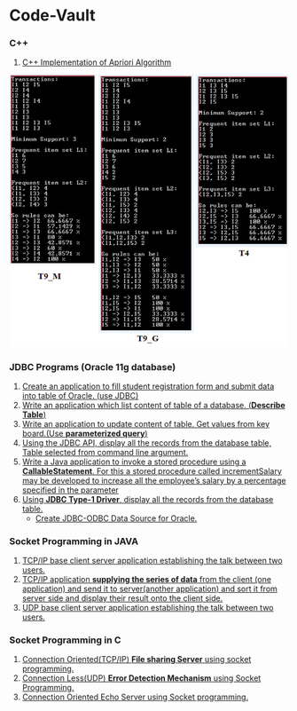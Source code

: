 # Code-Vault

### C++

1. [C++ Implementation of Apriori Algorithm](https://github.com/sidpro-hash/Code-Vault/blob/main/C%2B%2B/Apriori/apriori.cpp)

![Apriori output](/images/Apriori.png)

### JDBC Programs (Oracle 11g database)

1. [Create an application to fill student registration form and submit data into table of Oracle. (use JDBC)](https://github.com/sidpro-hash/Code-Vault/blob/main/JDBC%20Programs%20(Oracle%2011g%20database)/Student_Reg.java)
2. [Write an application which list content of table of a database. (**Describe Table**)](https://github.com/sidpro-hash/Code-Vault/blob/main/JDBC%20Programs%20(Oracle%2011g%20database)/Table_content.java)
3. [Write an application to update content of table. Get values from key board.(Use **parameterized query**)](https://github.com/sidpro-hash/Code-Vault/blob/main/JDBC%20Programs%20(Oracle%2011g%20database)/Update_Table.java)
4. [Using the JDBC API, display all the records from the database table, Table selected from command line argument.](https://github.com/sidpro-hash/Code-Vault/blob/main/JDBC%20Programs%20(Oracle%2011g%20database)/Display_Table.java)
5. [Write a Java application to invoke a stored procedure using a **CallableStatement**. For this a stored procedure called incrementSalary may be developed to increase all the employee’s salary by a percentage specified in the parameter](https://github.com/sidpro-hash/Code-Vault/blob/main/JDBC%20Programs%20(Oracle%2011g%20database)/Emp_Salary.java)
6. [Using **JDBC Type-1 Driver**, display all the records from the database table.](https://github.com/sidpro-hash/Code-Vault/blob/main/JDBC%20Programs%20(Oracle%2011g%20database)/Demo1.java)
    * [Create JDBC-ODBC Data Source for Oracle.](https://collegeek.com/How_To/Oracle_database_type1_JDBC.html)

### Socket Programming in JAVA

1. [TCP/IP base client server application establishing the talk between two users.](https://github.com/sidpro-hash/Code-Vault/blob/main/Network%20Programming%20in%20JAVA/LocalTcpServer_1.java)
2. [TCP/IP application **supplying the series of data** from the client (one application) and send it to server(another application) and sort it from server side and display their result onto the client side.](https://github.com/sidpro-hash/Code-Vault/blob/main/Network%20Programming%20in%20JAVA/LocalTcpServer.java)
3. [UDP base client server application establishing the talk between two users.](https://github.com/sidpro-hash/Code-Vault/blob/main/Network%20Programming%20in%20JAVA/Udp_server.java)

### Socket Programming in C

1. [Connection Oriented(TCP/IP) **File sharing Server** using socket programming.](https://github.com/sidpro-hash/Code-Vault/blob/main/Network%20Programming%20in%20C/FileServer.c)
2. [Connection Less(UDP) **Error Detection Mechanism** using Socket Programming.](https://github.com/sidpro-hash/Code-Vault/blob/main/Network%20Programming%20in%20C/HammingServer.c)
3. [Connection Oriented Echo Server using Socket programming.](https://github.com/sidpro-hash/Code-Vault/blob/main/Network%20Programming%20in%20C/ServerbySid.c)

